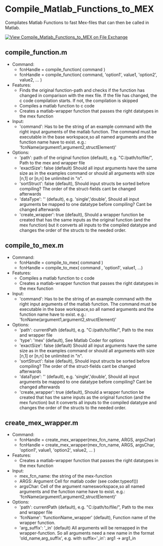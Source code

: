 # Compile_Matlab_Functions_to_MEX
Compilates Matlab Functions to fast Mex-files that can then be called in Matlab.

[![View Compile_Matlab_Functions_to_MEX on File Exchange](https://www.mathworks.com/matlabcentral/images/matlab-file-exchange.svg)](https://de.mathworks.com/matlabcentral/fileexchange/108654-compile_matlab_functions_to_mex)

## compile_function.m
- Command:
  - fcnHandle = compile_function( command )
  - fcnHandle = compile_function( command, 'option1', value1, 'option2', value2, ... )
- Features:
  - Finds the original function-path and checks if the function has changed in comparison with the mex file. If the file has changed, the c code compilation starts. If not, the compilation is skipped
  - Compiles a matlab function to c code 
  - Creates a matlab-wrapper function that passes the right datatypes in the mex function
- Input:
  - 'command': Has to be the string of an example command with the right input arguments of the matlab function. The command must be executable in the base workspace,so all named arguments and the function name have to exist. e.g.: 'fcnName(argument1,argument2,structElement)'
- Options: 
  - 'path': path of the original function (default), e.g. "C:/path/to/file/", Path to the mex and wrapper file
  - 'exactSize': false (default) Should all input arguments have the same size as in the examples command or should all arguments with size [n,1] or [n,n] be unlimited in "n".
  - 'sortStruct': false (default), Should input structs be sorted before compiling? The order of the struct-fields cant be changed afterwards
  - 'dataType': '' (default), e.g. 'single','double', Should all input arguments be mapped to one datatype before compiling? Cant be changed afterwards
  - 'create_wrapper': true (default), Should a wrapper function be created that has the same inputs as the original function (and the mex function) but it converts all inputs to the compiled datatype and changes the order of the structs to the needed order.

## compile_to_mex.m
- Command:
  - fcnHandle = compile_to_mex( command )
  - fcnHandle = compile_to_mex( command , 'option1', value1, ...)
- Features:
  - Compiles a matlab function to c code 
  - Creates a matlab-wrapper function that passes the right datatypes in the mex function
- Input:
  - 'command': Has to be the string of an example command with the right input arguments of the matlab function. The command must be executable in the base workspace,so all named arguments and the function name have to exist. e.g.: 'fcnName(argument1,argument2,structElement)'
- Options: 
  - 'path': currentPath (default), e.g. "C:/path/to/file/", Path to the mex and wrapper file
  - 'type': 'mex' (default), See Matlab Coder for options
  - 'exactSize': false (default) Should all input arguments have the same size as in the examples command or should all arguments with size [n,1] or [n,n] be unlimited in "n".
  - 'sortStruct': false (default), Should input structs be sorted before compiling? The order of the struct-fields cant be changed afterwards
  - 'dataType': '' (default), e.g. 'single','double', Should all input arguments be mapped to one datatype before compiling? Cant be changed afterwards
  - 'create_wrapper': true (default), Should a wrapper function be created that has the same inputs as the original function (and the mex function) but it converts all inputs to the compiled datatype and changes the order of the structs to the needed order.

## create_mex_wrapper.m
- Command:
  - fcnHandle = create_mex_wrapper(mex_fcn_name, ARGS, argsChar)
  - fcnHandle = create_mex_wrapper(mex_fcn_name, ARGS, argsChar, 'option1', value1, 'option2', value2, ... )
- Features:
  - Creates a matlab-wrapper function that passes the right datatypes in the mex function
- Input:
  - mex_fcn_name: the string of the mex-function
  - ARGS: Argument Cell for matlab coder (see coder.typeof())
  - argsChar: Cell of the argument namesworkspace,so all named arguments and the function name have to exist. e.g.: 'fcnName(argument1,argument2,structElement)'
- Options: 
  - 'path': currentPath (default), e.g. "C:/path/to/file/", Path to the mex and wrapper file
  - 'fcnName':  'functionName_wrapper' (default), Function name of the wrapper function.
  - 'arg_suffix': '_in' (default)  All arguments will be remapped in the wrapper-function. So all arguments need a new name in the format 'old_name,arg_suffix', e.g. with suffix='_in': arg1 -> arg1_in
